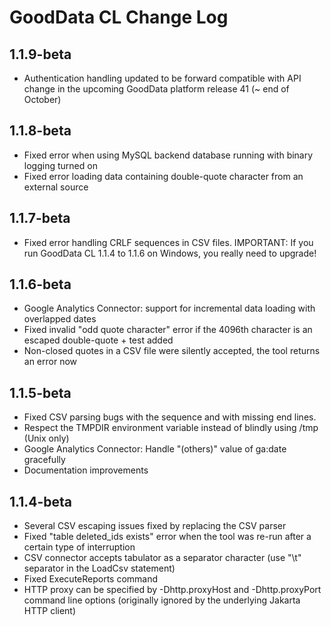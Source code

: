 # GoodData CL Change Log

## 1.1.9-beta

* Authentication handling updated to be forward compatible with API change in the upcoming
  GoodData platform release 41 (~ end of October)

## 1.1.8-beta

* Fixed error when using MySQL backend database running with binary logging turned on
* Fixed error loading data containing double-quote character from an external source

## 1.1.7-beta

* Fixed error handling CRLF sequences in CSV files. IMPORTANT: If you run GoodData CL 1.1.4 to 1.1.6 on Windows, you really need to upgrade!

## 1.1.6-beta

* Google Analytics Connector: support for incremental data loading with overlapped dates
* Fixed invalid "odd quote character" error if the 4096th character is an escaped double-quote + test added
* Non-closed quotes in a CSV file were silently accepted, the tool returns an error now

## 1.1.5-beta

* Fixed CSV parsing bugs with the <comma><tree-double-quotes> sequence and with missing end lines. 
* Respect the TMPDIR environment variable instead of blindly using /tmp (Unix only)
* Google Analytics Connector: Handle "(others)" value of ga:date gracefully
* Documentation improvements 

## 1.1.4-beta

* Several CSV escaping issues fixed by replacing the CSV parser
* Fixed "table deleted_ids exists" error when the tool was re-run after a certain type of interruption
* CSV connector accepts tabulator as a separator character (use "\t" separator in the LoadCsv statement)
* Fixed ExecuteReports command
* HTTP proxy can be specified by -Dhttp.proxyHost and -Dhttp.proxyPort command line options (originally ignored by the underlying Jakarta HTTP client)

